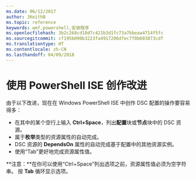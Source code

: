 ```yaml
---
ms.date: 06/12/2017
author: JKeithB
ms.topic: reference
keywords: wmf,powershell,安装程序
ms.openlocfilehash: 3b2c268cd10d7c421b3d1fc73a7bbeaa4714f5fc
ms.sourcegitcommit: cf195b090b3223fa4917206dfec7f0b603873cdf
ms.translationtype: HT
ms.contentlocale: zh-CN
ms.lasthandoff: 04/09/2018
---
```

# <a name="authoring-improvements-using-powershell-ise"></a>使用 PowerShell ISE 创作改进

由于以下改进，现在在 Windows PowerShell ISE 中创作 DSC 配置的操作要容易得多：

- 在其中的某个空行上输入 **Ctrl+Space**，列出**配置**块或**节点**块中的 DSC 资源。
- 属于**枚举**类型的资源属性的自动完成。
- DSC 资源的 **DependsOn** 属性的自动完成基于配置中的其他资源实例。
- 使用“Tab”更好地完成资源属性值。

**注意：**在你可以使用“Ctrl+Space”列出选项之前，资源属性值必须为空字符串。 按 **Tab** 循环显示选项。